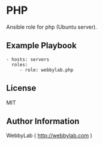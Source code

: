 PHP
=========

Ansible role for php (Ubuntu server).

Example Playbook
----------------

    - hosts: servers
      roles:
         - role: webbylab.php

License
-------

MIT

Author Information
------------------

WebbyLab ( http://webbylab.com )